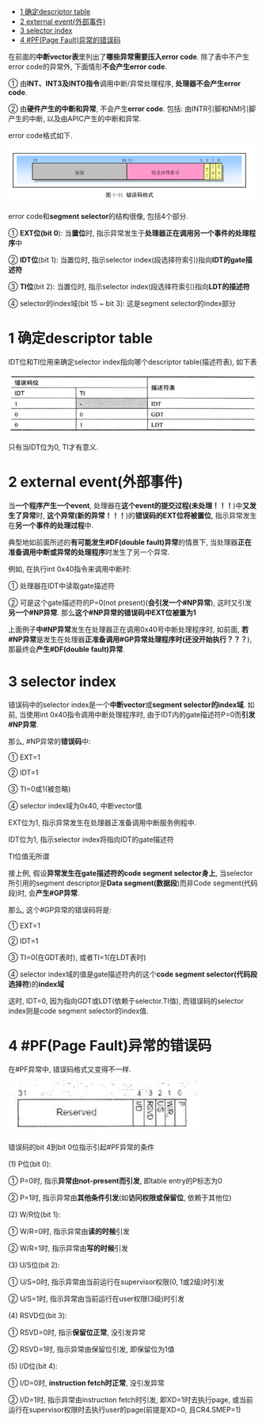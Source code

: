 
<!-- @import "[TOC]" {cmd="toc" depthFrom=1 depthTo=6 orderedList=false} -->

<!-- code_chunk_output -->

* [1 确定descriptor table](#1-确定descriptor-table)
* [2 external event(外部事件)](#2-external-event外部事件)
* [3 selector index](#3-selector-index)
* [4 \#PF(Page Fault)异常的错误码](#4-pfpage-fault异常的错误码)

<!-- /code_chunk_output -->

在前面的**中断vector表**里列出了**哪些异常需要压入error code**. 除了表中不产生error code的异常外, 下面情形**不会产生error code**.

① 由**INT、INT3及INTO指令**调用中断/异常处理程序, **处理器不会产生error code**.

② 由**硬件产生的中断和异常**, 不会产生**error code**. 包括: 由INTR引脚和NMI引脚产生的中断, 以及由APIC产生的中断和异常.

error code格式如下.

![config](./images/14.png)

error code和**segment selector**的结构很像, 包括4个部分.

① **EXT位(bit 0**): 当**置位**时, 指示异常发生于**处理器正在调用另一个事件的处理程序**中

② **IDT位**(bit 1): 当置位时, 指示selector index(段选择符索引)指向**IDT的gate描述符**

③ **TI位**(bit 2): 当置位时, 指示selector index(段选择符索引)指向**LDT的描述符**

④ selector的index域(bit 15 \~ bit 3): 这是segment selector的index部分

# 1 确定descriptor table

IDT位和TI位用来确定selector index指向哪个descriptor table(描述符表), 如下表

![config](./images/15.png)

只有当IDT位为0, TI才有意义.

# 2 external event(外部事件)

当**一个程序产生一个event**, 处理器在**这个event的提交过程(未处理！！！**)中**又发生了异常**时, **这个异常(新的异常！！！**)的**错误码的EXT位将被置位**, 指示异常发生在**另一个事件的处理过程**中.

典型地如前面所述的**有可能发生\#DF(double fault)异常**的情景下, 当处理器**正在准备调用中断或异常的处理程序**时发生了另一个异常.

例如, 在执行int 0x40指令来调用中断时:

① 处理器在IDT中读取gate描述符

② 可是这个gate描述符的P=0(not present)(**会引发一个\#NP异常**), 这时又引发**另一个\#NP异常**. 那么**这个\#NP异常的错误码中EXT位被置为1**

上面例子**中\#NP异常**发生在处理器正在调用0x40号中断处理程序时, 如前面, **若\#NP异常**是发生在处理器**正准备调用\#GP异常处理程序时(还没开始执行？？？**), 那最终会**产生\#DF(double fault)异常**.

# 3 selector index

错误码中的selector index是一个**中断vector**或**segment selector的index域**. 如前, 当使用int 0x40指令调用中断处理程序时, 由于IDT内的gate描述符P=0而**引发\#NP异常**.

那么, \#NP异常的**错误码**中:

① EXT=1

② IDT=1

③ TI=0或1(被忽略)

④ selector index域为0x40, 中断vector值

EXT位为1, 指示异常发生在处理器正准备调用中断服务例程中.

IDT位为1, 指示selector index将指向IDT的gate描述符

TI位值无所谓

接上例, 假设**异常发生在gate描述符的code segment selector身上**, 当selector所引用的segment descriptor是**Data segment(数据段**)而非Code segment(代码段)时, 会**产生\#GP异常**.

那么, 这个\#GP异常的错误码将是:

① EXT=1

② IDT=1

③ TI=0(在GDT表时), 或者TI=1(在LDT表时)

④ selector index域的值是gate描述符内的这个**code segment selector(代码段选择符**)的**index域**

这时, IDT=0, 因为指向GDT或LDT(依赖于selector.TI值), 而错误码的selector index则是code segment selector的index值.

# 4 \#PF(Page Fault)异常的错误码

在\#PF异常中, 错误码格式又变得不一样. 

![config](./images/16.png)

错误码的bit 4到bit 0位指示引起\#PF异常的条件

(1) P位(bit 0):

① P=0时, 指示**异常由not\-present而引发**, 即table entry的P标志为0

② P=1时, 指示异常由**其他条件引发**(如**访问权限或保留位**, 依赖于其他位)

(2) W/R位(bit 1):

① W/R=0时, 指示异常由**读的时候**引发

② W/R=1时, 指示异常由**写的时候**引发

(3) U/S位(bit 2):

① U/S=0时, 指示异常由当前运行在supervisor权限(0, 1或2级)时引发

② U/S=1时, 指示异常由当前运行在user权限(3级)时引发

(4) RSVD位(bit 3):

① RSVD=0时, 指示**保留位正常**, 没引发异常

② RSVD=1时, 指示异常由保留位引发, 即保留位为1值

(5) I/D位(bit 4):

① I/D=0时, **instruction fetch时正常**, 没引发异常

② I/D=1时, 指示异常由instruction fetch时引发, 即XD=1时去执行page, 或当前运行在supervisor权限时去执行user的page(前提是XD=0, 且CR4.SMEP=1)
